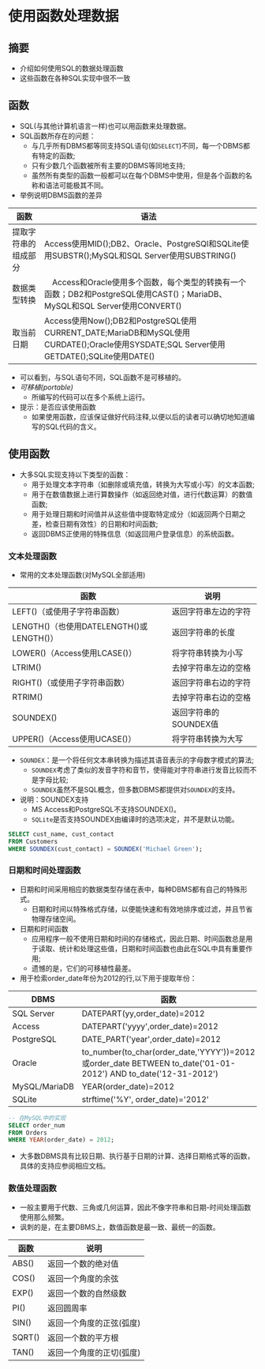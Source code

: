 # 使用函数处理数据

## 摘要
- 介绍如何使用SQL的数据处理函数
- 这些函数在各种SQL实现中很不一致
## 函数
- SQL(与其他计算机语言一样)也可以用函数来处理数据。
- SQL函数所存在的问题：
  - 与几乎所有DBMS都等同支持SQL语句(如`SELECT`)不同，每一个DBMS都有特定的函数;
  - 只有少数几个函数被所有主要的DBMS等同地支持;
  - 虽然所有类型的函数一般都可以在每个DBMS中使用，但是各个函数的名称和语法可能极其不同。
- 举例说明DBMS函数的差异

| 函数 | 语法 |
| --- | --- |
| 提取字符串的组成部分 | Access使用MID();DB2、Oracle、PostgreSQl和SQLite使用SUBSTR();MySQL和SQL Server使用SUBSTRING() |
| 数据类型转换 |　Access和Oracle使用多个函数，每个类型的转换有一个函数；DB2和PostgreSQL使用CAST()；MariaDB、MySQL和SQL Server使用CONVERT() |
| 取当前日期 | Access使用Now();DB2和PostgreSQL使用CURRENT_DATE;MariaDB和MySQL使用CURDATE();Oracle使用SYSDATE;SQL Server使用GETDATE();SQLite使用DATE() |

- 可以看到，与SQL语句不同，SQL函数不是可移植的。
- *可移植(portable)*
  - 所编写的代码可以在多个系统上运行。
- 提示：是否应该使用函数
  - 如果使用函数，应该保证做好代码注释,以便以后的读者可以确切地知道编写的SQL代码的含义。
## 使用函数
- 大多SQL实现支持以下类型的函数：
  - 用于处理文本字符串（如删除或填充值，转换为大写或小写）的文本函数;
  - 用于在数值数据上进行算数操作（如返回绝对值，进行代数运算）的数值函数;
  - 用于处理日期和时间值并从这些值中提取特定成分（如返回两个日期之差，检查日期有效性）的日期和时间函数;
  - 返回DBMS正使用的特殊信息（如返回用户登录信息）的系统函数。
### 文本处理函数
- 常用的文本处理函数(对MySQL全部适用)

| 函数 | 说明 |
| --- | --- |
| LEFT()（或使用子字符串函数） | 返回字符串左边的字符 |
| LENGTH()（也使用DATELENGTH()或LENGTH()） | 返回字符串的长度 |
| LOWER()（Access使用LCASE()） | 将字符串转换为小写 |
| LTRIM() | 去掉字符串左边的空格 |
| RIGHT()（或使用子字符串函数） | 返回字符串右边的字符 |
| RTRIM() | 去掉字符串右边的空格 |
| SOUNDEX() | 返回字符串的SOUNDEX值 |
| UPPER()（Access使用UCASE()） | 将字符串转换为大写 |

- `SOUNDEX`：是一个将任何文本串转换为描述其语音表示的字母数字模式的算法;
  - `SOUNDEX`考虑了类似的发音字符和音节，使得能对字符串进行发音比较而不是字母比较;
  - `SOUNDEX`虽然不是SQL概念，但多数DBMS都提供对`SOUNDEX`的支持。
- 说明：SOUNDEX支持
  - MS Access和PostgreSQL不支持SOUNDEX()。
  - `SQLite`是否支持SOUNDEX由编译时的选项决定，并不是默认功能。
```sql
SELECT cust_name, cust_contact
FROM Customers
WHERE SOUNDEX(cust_contact) = SOUNDEX('Michael Green');
```
### 日期和时间处理函数
- 日期和时间采用相应的数据类型存储在表中，每种DBMS都有自己的特殊形式。
  - 日期和时间以特殊格式存储，以便能快速和有效地排序或过滤，并且节省物理存储空间。
- 日期和时间函数
  - 应用程序一般不使用日期和时间的存储格式，因此日期、时间函数总是用于读取、统计和处理这些值，日期和时间函数也由此在SQL中具有重要作用;
  - 遗憾的是，它们的可移植性最差。
- 用于检索order_date年份为2012的行,以下用于提取年份：

| DBMS | 函数 |
| --- | --- | 
| SQL Server | DATEPART(yy,order_date)=2012 |
| Access | DATEPART('yyyy',order_date)=2012 |
| PostgreSQL | DATE_PART('year',order_date)=2012 |
| Oracle | to_number(to_char(order_date,'YYYY'))=2012或order_date BETWEEN to_date('01-01-2012') AND to_date('12-31-2012') |
| MySQL/MariaDB | YEAR(order_date)=2012 |
| SQLite | strftime('%Y', order_date)='2012' |

```sql
-- 在MySQL中的实现
SELECT order_num
FROM Orders
WHERE YEAR(order_date) = 2012;
```
- 大多数DBMS具有比较日期、执行基于日期的计算、选择日期格式等的函数，具体的支持应参阅相应文档。

### 数值处理函数
- 一般主要用于代数、三角或几何运算，因此不像字符串和日期-时间处理函数使用那么频繁。
- 讽刺的是，在主要DBMS上，数值函数是最一致、最统一的函数。

| 函数 | 说明 |
| --- | --- |
| ABS() | 返回一个数的绝对值 |
| COS() | 返回一个角度的余弦 |
| EXP() | 返回一个数的自然级数 |
| PI() | 返回圆周率 |
| SIN() | 返回一个角度的正弦(弧度) |
| SQRT() | 返回一个数的平方根 |
| TAN() | 返回一个角度的正切(弧度) |
